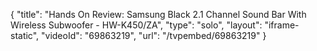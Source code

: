 {
    "title": "Hands On Review: Samsung Black 2.1 Channel Sound Bar With Wireless Subwoofer - HW-K450\/ZA",
    "type": "solo",
    "layout": "iframe-static",
    "videoId": "69863219",
    "url": "\/tvpembed\/69863219"
}